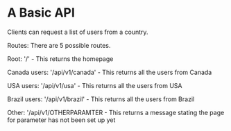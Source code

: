 # A Basic API

Clients can request a list of users from a country. 

Routes: There are 5 possible routes.




Root: '/' - This returns the homepage

Canada users: '/api/v1/canada' - This returns all the users from Canada

USA users: '/api/v1/usa' - This returns all the users from USA

Brazil users: '/api/v1/brazil' - This returns all the users from Brazil

Other: '/api/v1/OTHERPARAMTER - This returns a message stating the page for parameter has not been set up yet
